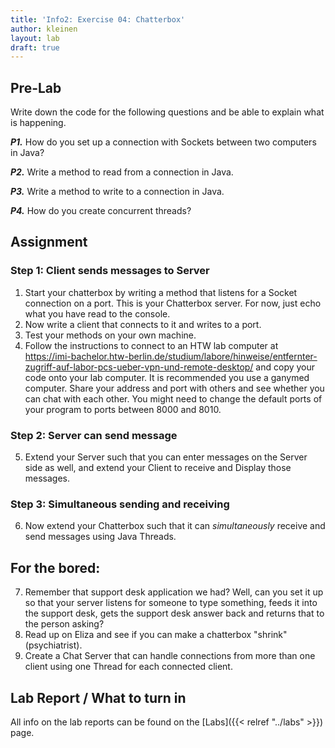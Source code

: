 ```yaml
---
title: 'Info2: Exercise 04: Chatterbox'
author: kleinen
layout: lab
draft: true
---
```


## Pre-Lab
Write down the code for the following questions and be able to explain what is happening.

***P1.*** How do you set up a connection with Sockets between two computers in Java?

***P2.*** Write a method to read from a connection in Java.

***P3.*** Write a method to write to a connection in Java.

***P4.*** How do you create concurrent threads?

## Assignment

### Step 1: Client sends messages to Server
1. Start your chatterbox by writing a method that listens for a Socket connection on a port. This is your Chatterbox server.  For now, just echo what you have read to the console.
2. Now write a client that connects to it and writes to a port.
3. Test your methods on your own machine.
4. Follow the instructions to connect to an HTW lab computer at https://imi-bachelor.htw-berlin.de/studium/labore/hinweise/entfernter-zugriff-auf-labor-pcs-ueber-vpn-und-remote-desktop/ and copy your code onto your lab computer. It is recommended you use a ganymed computer. Share your address and port with others and see whether you can chat with each other. You might need to change the default ports of your program to ports between 8000 and 8010.

### Step 2: Server can send message
5. Extend your Server such that you can enter messages on the Server side as well, and extend your Client to receive and Display those messages.

### Step 3: Simultaneous sending and receiving
6. Now extend your Chatterbox such that it can *simultaneously* receive and send messages using Java Threads.

## For the bored:
7. Remember that support desk application we had? Well, can you set it up so that your server listens for someone to type something, feeds it into the support desk, gets the support desk answer back and returns that to the person asking?
8. Read up on Eliza and see if you can make a chatterbox "shrink" (psychiatrist).
9. Create a Chat Server that can handle connections from more than one client using one Thread for each connected client.

## Lab Report / What to turn in
All info on the lab reports can be found on the [Labs]({{< relref "../labs" >}}) page.
